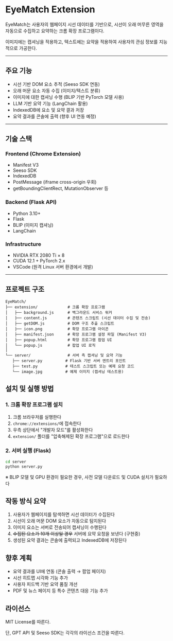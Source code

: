 # EyeMatch Extension

EyeMatch는 사용자의 웹페이지 시선 데이터를 기반으로, 시선이 오래 머무른 영역을 자동으로 수집하고 요약하는 크롬 확장 프로그램이다.

이미지에는 캡셔닝을 적용하고, 텍스트에는 요약을 적용하여 사용자의 관심 정보를 지능적으로 가공한다.

---

## 주요 기능

- 시선 기반 DOM 요소 추적 (Seeso SDK 연동)
- 오래 머문 요소 자동 수집 (이미지/텍스트 분류)
- 이미지에 대한 캡셔닝 수행 (BLIP 기반 PyTorch 모델 사용)
- LLM 기반 요약 기능 (LangChain 활용)
- IndexedDB에 요소 및 요약 결과 저장
- 요약 결과를 콘솔에 출력 (향후 UI 연동 예정)

---

## 기술 스택

### Frontend (Chrome Extension)

- Manifest V3
- Seeso SDK
- IndexedDB
- PostMessage (iframe cross-origin 우회)
- getBoundingClientRect, MutationObserver 등

### Backend (Flask API)

- Python 3.10+
- Flask
- BLIP (이미지 캡셔닝)
- LangChain

### Infrastructure

- NVIDIA RTX 2080 Ti × 8
- CUDA 12.1 + PyTorch 2.x
- VSCode (원격 Linux 서버 환경에서 개발)

---

## 프로젝트 구조
```
EyeMatch/
├── extension/             # 크롬 확장 프로그램
│   ├── background.js      # 백그라운드 서비스 워커
│   ├── content.js         # 콘텐츠 스크립트 (시선 데이터 수집 및 전송)
│   ├── getDOM.js          # DOM 구조 추출 스크립트
│   ├── icon.png           # 확장 프로그램 아이콘
│   ├── manifest.json      # 확장 프로그램 설정 파일 (Manifest V3)
│   ├── popup.html         # 확장 프로그램 팝업 UI
│   └── popup.js           # 팝업 UI 로직
│
└── server/                # 서버 측 캡셔닝 및 요약 기능
   ├── server.py          # Flask 기반 서버 엔트리 포인트
   ├── test.py            # 테스트 스크립트 또는 예제 요청 코드
   └── image.jpg          # 예제 이미지 (캡셔닝 테스트용)
```
## 설치 및 실행 방법

### 1. 크롬 확장 프로그램 설치

1. 크롬 브라우저를 실행한다
2. `chrome://extensions/`에 접속한다
3. 우측 상단에서 "개발자 모드"를 활성화한다
4. `extension/` 폴더를 "압축해제된 확장 프로그램"으로 로드한다

### 2. 서버 실행 (Flask)

```bash
cd server
python server.py
```

※ BLIP 모델 및 GPU 환경이 필요한 경우, 사전 모델 다운로드 및 CUDA 설치가 필요하다

## 작동 방식 요약

1. 사용자가 웹페이지를 탐색하면 시선 데이터가 수집된다
2. 시선이 오래 머문 DOM 요소가 자동으로 탐지된다
3. 이미지 요소는 서버로 전송되어 캡셔닝이 수행된다
4. ~~수집된 요소가 10개 이상일 경우~~ 서버에 요약 요청을 보낸다 (구현중)
5. 생성된 요약 결과는 콘솔에 출력되고 IndexedDB에 저장된다

## 향후 계획

- 요약 결과를 UI에 연동 (콘솔 출력 → 팝업 페이지)
- 시선 히트맵 시각화 기능 추가
- 사용자 피드백 기반 요약 품질 개선
- PDF 및 뉴스 페이지 등 특수 콘텐츠 대응 기능 추가

## 라이선스

MIT License를 따른다.

단, GPT API 및 Seeso SDK는 각각의 라이선스 조건을 따른다.
